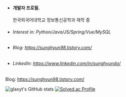 - #### 개발자 프로필.
  한국외국어대학교 정보통신공학과 재학 중
  
- ###### Interest in: Python/Java/JS/Spring/Vue/MySQL

- ###### Blog: https://sunghyun98.tistory.com/
- ###### LinkedIn: https://www.linkedin.com/in/sunghyundo/

Blog: https://sunghyun98.tistory.com/

![glaxyt's GitHub stats](https://github-readme-stats.vercel.app/api?username=anuraghazra&show_icons=true&theme=transparent)
[![Solved.ac Profile](http://mazassumnida.wtf/api/v2/generate_badge?boj=glaxyt)](https://solved.ac/glaxyt/)

<!---
glaxyt/glaxyt is a ✨ special ✨ repository because its `README.md` (this file) appears on your GitHub profile.
You can click the Preview link to take a look at your changes.
--->


